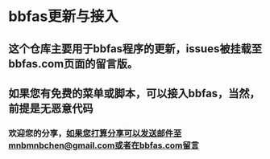 # bbfas更新与接入
## 这个仓库主要用于bbfas程序的更新，issues被挂载至bbfas.com页面的留言版。
## 如果您有免费的菜单或脚本，可以接入bbfas，当然，前提是无恶意代码
### 欢迎您的分享，如果您打算分享可以发送邮件至mnbmnbchen@gmail.com或者在bbfas.com留言
